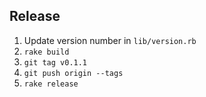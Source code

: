 ## Release

1. Update version number in `lib/version.rb`
1. `rake build`
1. `git tag v0.1.1`
1. `git push origin --tags`
1. `rake release`